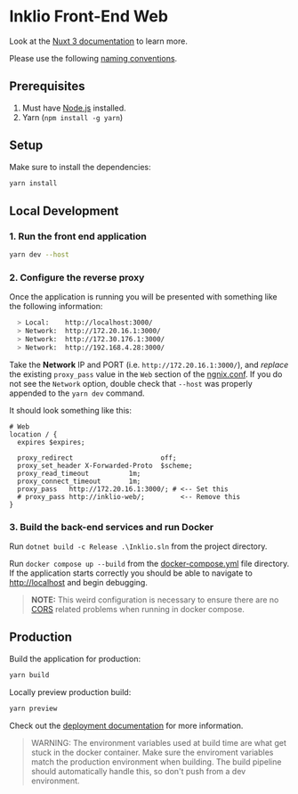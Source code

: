 # Inklio Front-End Web

Look at the [Nuxt 3 documentation](https://nuxt.com/docs/getting-started/introduction) to learn more.

Please use the following [naming conventions](naming.md).

## Prerequisites
 1. Must have [Node.js](https://nodejs.org/en) installed.
 2. Yarn (`npm install -g yarn`)

## Setup

Make sure to install the dependencies:

```bash
yarn install
```

## Local Development

### 1. Run the front end application

```bash
yarn dev --host
```

### 2. Configure the reverse proxy

Once the application is running you will be presented with something like the following information:
``` bash
  > Local:    http://localhost:3000/
  > Network:  http://172.20.16.1:3000/
  > Network:  http://172.30.176.1:3000/
  > Network:  http://192.168.4.28:3000/
```
Take the **Network** IP and PORT (i.e. `http://172.20.16.1:3000/`), and *replace* the existing `proxy_pass` value in the `Web` section of the [ngnix.conf](../../ReverseProxy/nginx.conf). If you do not see the `Network` option, double check that `--host` was properly appended to the `yarn dev` command.

It should look something like this:
```
# Web
location / {
  expires $expires;

  proxy_redirect                      off;
  proxy_set_header X-Forwarded-Proto  $scheme;
  proxy_read_timeout          1m;
  proxy_connect_timeout       1m;
  proxy_pass   http://172.20.16.1:3000/; # <-- Set this
  # proxy_pass http://inklio-web/;         <-- Remove this
}
```

### 3. Build the back-end services and run Docker
Run `dotnet build -c Release .\Inklio.sln` from the project directory.

Run `docker compose up --build` from the [docker-compose.yml](./docker-compose.yml) file directory. If the application starts correctly you should be able to navigate to [http://localhost](http://localhost) and begin debugging.

> **NOTE:** This weird configuration is necessary to ensure there are no [CORS](https://developer.mozilla.org/en-US/docs/Web/HTTP/CORS) related problems when running in docker compose.


## Production

Build the application for production:

```bash
yarn build
```

Locally preview production build:

```bash
yarn preview
```

Check out the [deployment documentation](https://nuxt.com/docs/getting-started/deployment) for more information.

> WARNING: The environment variables used at build time are what get stuck in the docker container. Make sure the enviroment variables match the production environment when building. The build pipeline should automatically handle this, so don't push from a dev environment.
